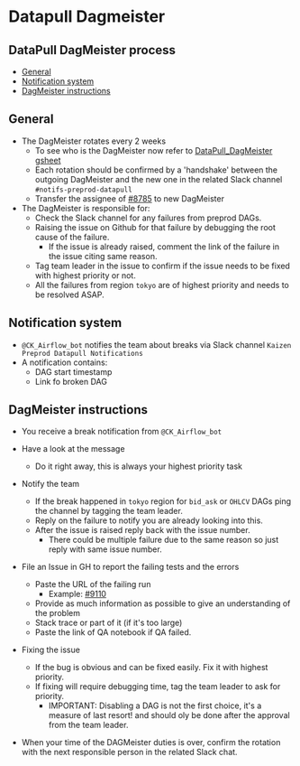 # Datapull Dagmeister

## DataPull DagMeister process

<!-- toc -->

- [General](#general)
- [Notification system](#notification-system)
- [DagMeister instructions](#dagmeister-instructions)

<!-- tocstop -->

## General

- The DagMeister rotates every 2 weeks
  - To see who is the DagMeister now refer to
    [DataPull_DagMeister gsheet](https://docs.google.com/spreadsheets/d/1Ab6a3BVeLX1l1B3_A6rNY9pHRsofeoCw2ip2dkQ6SdA/edit#gid=0)
  - Each rotation should be confirmed by a 'handshake' between the outgoing
    DagMeister and the new one in the related Slack channel
    `#notifs-preprod-datapull`
  - Transfer the assignee of
    [#8785](https://github.com/cryptokaizen/cmamp/issues/8785) to new DagMeister
- The DagMeister is responsible for:
  - Check the Slack channel for any failures from preprod DAGs.
  - Raising the issue on Github for that failure by debugging the root cause of
    the failure.
    - If the issue is already raised, comment the link of the failure in the
      issue citing same reason.
  - Tag team leader in the issue to confirm if the issue needs to be fixed with
    highest priority or not.
  - All the failures from region `tokyo` are of highest priority and needs to be
    resolved ASAP.

## Notification system

- `@CK_Airflow_bot` notifies the team about breaks via Slack channel
  `Kaizen Preprod Datapull Notifications`
- A notification contains:
  - DAG start timestamp
  - Link fo broken DAG

## DagMeister instructions

- You receive a break notification from `@CK_Airflow_bot`
- Have a look at the message
  - Do it right away, this is always your highest priority task
- Notify the team
  - If the break happened in `tokyo` region for `bid_ask` or `OHLCV` DAGs ping
    the channel by tagging the team leader.
  - Reply on the failure to notify you are already looking into this.
  - After the issue is raised reply back with the issue number.
    - There could be multiple failure due to the same reason so just reply with
      same issue number.

- File an Issue in GH to report the failing tests and the errors
  - Paste the URL of the failing run
    - Example: [#9110](https://github.com/cryptokaizen/cmamp/issues/9110)
  - Provide as much information as possible to give an understanding of the
    problem
  - Stack trace or part of it (if it's too large)
  - Paste the link of QA notebook if QA failed.

- Fixing the issue
  - If the bug is obvious and can be fixed easily. Fix it with highest priority.
  - If fixing will require debugging time, tag the team leader to ask for
    priority.
    - IMPORTANT: Disabling a DAG is not the first choice, it's a measure of last
      resort! and should oly be done after the approval from the team leader.

- When your time of the DAGMeister duties is over, confirm the rotation with the
  next responsible person in the related Slack chat.
